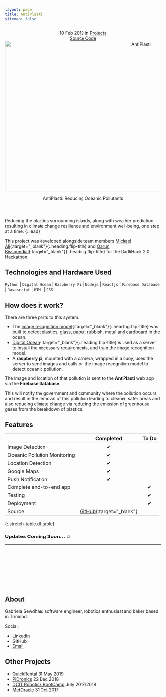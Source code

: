 ```yaml
---
layout: page
title: AntiPlasti
sitemap: false
---
```



<div markdown="0">
  <header>
    <div class ="row_project">
      <div class="column_project_l">
        <div class="post-date"> 
          <time datetime="2020-05-31T00:00:00+00:00">10 Feb 2019</time> in <a href="/portfolio/projects_test/" class="flip-title">Projects</a>
        </div>
      </div>
      <div class="column_project_l2">
        <a href="https://github.com/antiplasti" target="_blank" class="external heading flip-title">Source Code</a>
      </div>
    </div>
    <div class="lead aspect-ratio sixteen-nine flip-project-img"> 
      <img src="/portfolio/images/projects/antiplasti/antiplasti_large.jpg" alt="AntiPlasti" width="864" height="486" loading="lazy">
    </div>
    <p class="note-sm" title="AntiPlasti"> AntiPlasti: Reducing Oceanic Pollutants</p>
  </header>
</div>

Reducing the plastics surrounding islands, along with weather prediction, resulting in climate change resilience and environment well-being, one step at a time.
{:.lead}

This project was developed alongside team members [Michael Ali](https://www.linkedin.com/in/michael-ali-79531932/){:target="_blank"}{:.heading.flip-title} and [Qarun Bissoondial](https://www.linkedin.com/in/qarun-qadir-bissoondial/){:target="_blank"}{:.heading.flip-title} for the DadliHack 2.0 Hackathon.


## Technologies and Hardware Used
`Python` | `Digital Ocean` | `Raspberry Pi` |  `Nodejs` | `Reactjs` | `Firebase Database` | `Javascript` | `HTML` | `CSS`
<!-- {:.faded} -->


## How does it work?
There are three parts to this system. 
- The [image recognition model](https://github.com/antiplasti/Plastic-Detection-Model){:target="_blank"}{:.heading.flip-title} was built to  detect plastics, glass, paper, rubbish, metal and cardboard in the ocean. 
- [Digital Ocean](https://github.com/antiplasti/Anti-Plasti-System){:target="_blank"}{:.heading.flip-title} is used as a server to install the necessary requirements, and train the image recognition model. 
- A **raspberry pi**, mounted with a camera, wrapped in a buoy, uses the server to send images and calls on the image recognition model to detect oceanic pollution. 

The image and location of that pollution is sent to the **AntiPlasti** web app via the **Firebase Database**. 

This will notify the government and community where the pollution occurs and result in the removal of this pollution leading to cleaner, safer areas and also reducing climate change via reducing the emission of greenhouse gases from the breakdown of plastics.

## Features

|                               | Completed      | To Do               |
|:------------------------------|:--------------:|:-------------------:|
| Image Detection               | &#x2714;       |                     |
| Oceanic Pollution Monitoring  | &#x2714;       |                     |
| Location Detection            | &#x2714;       |                     |
| Google Maps                   | &#x2714;       |                     |
| Push Notification             | &#x2714;       |                     |
| Complete end-to-end app       |                | &#x2714;            |
| Testing                       |                | &#x2714;            |
| Deployment                    |                | &#x2714;            |
| Source                        | [GitHub](https://github.com/antiplasti){:target="_blank"}   |                   |
{:.stretch-table.dl-table}
 

### Updates Coming Soon... :relaxed:


<div markdown="0">
  <hr class="dingbat related">
  <aside class="about related mt4 mb4" role="complementary">
    <div class="author mt4"> 
      <img src="/portfolio/images/gabieicon_128.png" srcset="/portfolio/images/gabieicon_128.png 1x,/portfolio/images/gabieicon_256.png 2x" alt="<Gabriela> <Sewdhan>" class="avatar" width="120" height="120" loading="lazy" style="opacity: 0;">
      <h2 class="page-title hr-bottom"> About</h2>
      <p>Gabriela Sewdhan: software engineer, robotics enthusiast and baker based in Trinidad.</p>
      <div class="sidebar-social"> <span class="sr-only">Social:</span>
        <ul>
          <li> 
            <a href="https://www.linkedin.com/in/gabriela-sewdhan-3ba495120" target="_blank" title="LinkedIn" class="no-mark-external"> <span class="icon-linkedin2"></span> <span class="sr-only">LinkedIn</span> </a>
          </li>
          <li> 
            <a href="https://github.com/GabrielaSewdhan" target="_blank" title="GitHub" class="no-mark-external"> <span class="icon-github"></span> <span class="sr-only">GitHub</span> </a>
          </li>
          <li> 
            <a href="mailto:gabiems13@gmail.com" target="_blank" title="Email" class="no-mark-external"> <span class="icon-mail"></span> <span class="sr-only">Email</span> </a>
          </li>
        </ul>
      </div>
    </div>
  </aside>
  <aside class="related mb4" role="complementary">
    <h2 class="hr-bottom">Other Projects</h2>
    <ul class="related-posts">
      <li class="h4"> 
        <a href="/portfolio/projectlist/QuickRental/" class="flip-title"><span>QuickRental</span></a> <time class="faded fine" datetime="2020-07-03T00:00:00+00:00">31 May 2019</time>
      </li>
      <li class="h4"> 
        <a href="/portfolio/projectlist/PiDronics/" class="flip-title"><span>PiDronics</span></a> <time class="faded fine" datetime="2018-06-01T00:00:00+00:00">22 Dec 2018</time>
      </li>
      <li class="h4"> 
        <a href="/portfolio/projectlist/dcitCamp-2017-2018/" class="flip-title"><span>DCIT Robotics BootCamp</span></a> <time class="faded fine" datetime="2017-11-23T00:00:00+00:00">July 2017/2018</time>
      </li>
      <li class="h4"> 
        <a href="/portfolio/projectlist/MetOracle/" class="flip-title"><span>MetOracle</span></a> <time class="faded fine" datetime="2017-11-23T00:00:00+00:00">31 Oct 2017</time>
      </li>
    </ul>
  </aside>
</div>
